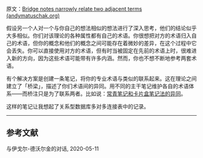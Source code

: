 原文：[Bridge notes narrowly relate two adjacent terms (andymatuschak.org)](https://notes.andymatuschak.org/z6eWsRsp4aWrQ8YbyYqsUNLg2g5ZXGcTy9Dpo)

假设另一个人对一个与你自己的想法相似的想法进行了深入思考，他们的结论似乎大多相似。你们对该理论的各种属性都有自己的术语。你很想把对方的术语归入自己的术语，但你的概念和他们的概念之间可能存在着微妙的差异，在这个过程中它会丢失。你可以直接使用对方的术语，但有时当被固定在先前的术语上时，很难进入新的方向，因为这些术语可能带有许多内涵。然而，你也不想不断地参考两套术语。

有个解决方案是创建一条笔记，将你的专业术语与类似的联系起来。这在理论之间建立了「桥梁」，描述了你们术语间的异同。用不同的主干笔记维护各自的术语体系——而桥注只是为了联系两者。比如说：[常青笔记和卡片盒笔记法的异同](https://notes.andymatuschak.org/z4AX7pHAu5uUfmrq4K4zig9x8jmmF62XgaMXm)。

这样的笔记让我想起了关系型数据库多对多连接表中的记录。

------

## 参考文献

与伊戈尔-德沃尔金的对话, 2020-05-11